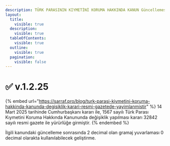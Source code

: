 ```yaml
---
description: TÜRK PARASININ KIYMETİNİ KORUMA HAKKINDA KANUN Güncellemesi
layout:
  title:
    visible: true
  description:
    visible: true
  tableOfContents:
    visible: true
  outline:
    visible: true
  pagination:
    visible: false
---
```


# ✅ v.1.2.25

{% embed url="https://sarraf.pro/blog/turk-parasi-kiymetini-koruma-hakkinda-kanunda-degisiklik-karari-resmi-gazetede-yayimlanmistir" %}
14 Mart 2025 tarihinde Cumhurbaşkanı kararı ile, 1567 sayılı Türk Parası Kıymetini Koruma Hakkında Kanununda değişiklik yapılması kararı 32842 sayılı resmi gazete ile yürürlüğe girmiştir.
{% endembed %}

İlgili kanundaki güncelleme sonrasında 2 decimal olan gramaj yuvarlaması 0 decimal olarakta kullanılabilecek geliştirme.


